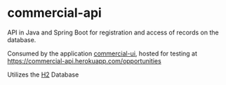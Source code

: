 # commercial-api

API in Java and Spring Boot for registration and access of records on the database.

Consumed by the application [commercial-ui](https://github.com/ViniBraga/commercial-ui), hosted for testing at https://commercial-api.herokuapp.com/opportunities

Utilizes the [H2](http://www.h2database.com) Database
